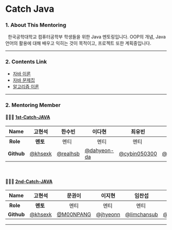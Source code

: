 # Catch Java

### 1. About This Mentoring
&nbsp; 한국공학대학교 컴퓨터공학부 학생들을 위한 Java 멘토링입니다. OOP의 개념, Java 언어의 활용에 대해 배우고 익히는 것이 목적이고, 프로젝트 또한 계획중입니다.

* * *

### 2. Contents Link
- [자바 이론](https://github.com/Catch-Java/Java-Theory)
- [자바 문제집](https://github.com/Catch-Java/Java-Workbook)
- [알고리즘 이론](https://github.com/khsexk/Alkorithm_Study)

* * *


### 2. Mentoring Member
#### 🧑🏻‍💻 [1st-Catch-JAVA](https://github.com/Catch-Java/Java_Mentoring) 
|**Name**  |고현석|한수빈|이다현|최유빈|이현구|
|----------|----|----|-----|----|----|
|&nbsp;**Role**  |&nbsp;&nbsp;&nbsp;&nbsp;**멘토**|&nbsp;&nbsp;&nbsp;&nbsp;멘티|&nbsp;&nbsp;&nbsp;&nbsp;&nbsp;&nbsp;&nbsp;&nbsp;&nbsp;멘티|&nbsp;&nbsp;&nbsp;&nbsp;&nbsp;&nbsp;&nbsp;&nbsp;&nbsp;&nbsp;멘티|&nbsp;&nbsp;&nbsp;&nbsp;&nbsp;멘티|
|**Github**|[@khsexk](https://github.com/khsexk)|[@realhsb](https://github.com/realhsb)|[@dahyeon-da](https://github.com/dahyeon-da)|[@cybin050300](https://github.com/cybin050300)|[@kugu98](https://github.com/kugu98)|
  
</br>  

#### 👩🏻‍💻 [2nd-Catch-JAVA](https://github.com/Catch-Java/2nd-Catch-JAVA) 
|**Name**  |고현석|문권이|이지현|임찬섭|채서윤|
|----------|----|----|-----|----|----|
|&nbsp;**Role**  |&nbsp;&nbsp;&nbsp;&nbsp;**멘토**|&nbsp;&nbsp;&nbsp;&nbsp;&nbsp;&nbsp;&nbsp;&nbsp;&nbsp;멘티|&nbsp;&nbsp;&nbsp;&nbsp;&nbsp;멘티|&nbsp;&nbsp;&nbsp;&nbsp;&nbsp;&nbsp;&nbsp;&nbsp;멘티|&nbsp;&nbsp;&nbsp;&nbsp;&nbsp;&nbsp;&nbsp;&nbsp;&nbsp;&nbsp;멘티|
|**Github**|[@khsexk](https://github.com/khsexk)|[@M00NPANG](https://github.com/M00NPANG)|[@jhyeonn](https://github.com/jhyeonn)|[@limchansub](https://github.com/limchansub)|[@seoyoun8694](https://github.com/seoyoun8694)|

* * *
